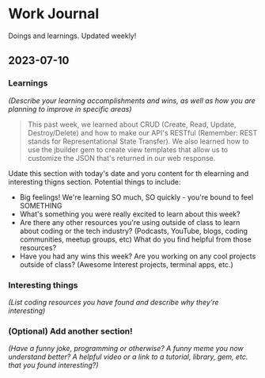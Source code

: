 # Work Journal
Doings and learnings. Updated weekly!

## 2023-07-10
### Learnings
_(Describe your learning accomplishments and wins, as well as how you are planning to improve in specific areas)_

> This past week, we learned about CRUD (Create, Read, Update, Destroy/Delete) and how to make our API's RESTful (Remember: REST stands for Representational State Transfer). We also learned how to use the jbuilder gem to create view templates that allow us to customize the JSON that's returned in our web response.


Udate this section with today's date and yoru content for th elearning and interesting thigns section. Potential things to include: 

- Big feelings! We're learning SO much, SO quickly - you're bound to feel SOMETHING
- What's something you were really excited to learn about this week? 
- Are there any other resources you're using outside of class to learn about coding or the tech industry? (Podcasts, YouTube, blogs, coding communities, meetup groups, etc) What do you find helpful from those resources? 
- Have you had any wins this week? Are you working on any cool projects outside of class? (Awesome Interest projects, terminal apps, etc.)

### Interesting things
_(List coding resources you have found and describe why they’re interesting)_


### (Optional) Add another section!
_(Have a funny joke, programming or otherwise? A funny meme you now understand better? A helpful video or a link to a tutorial, library, gem, etc. that you found interesting?)_